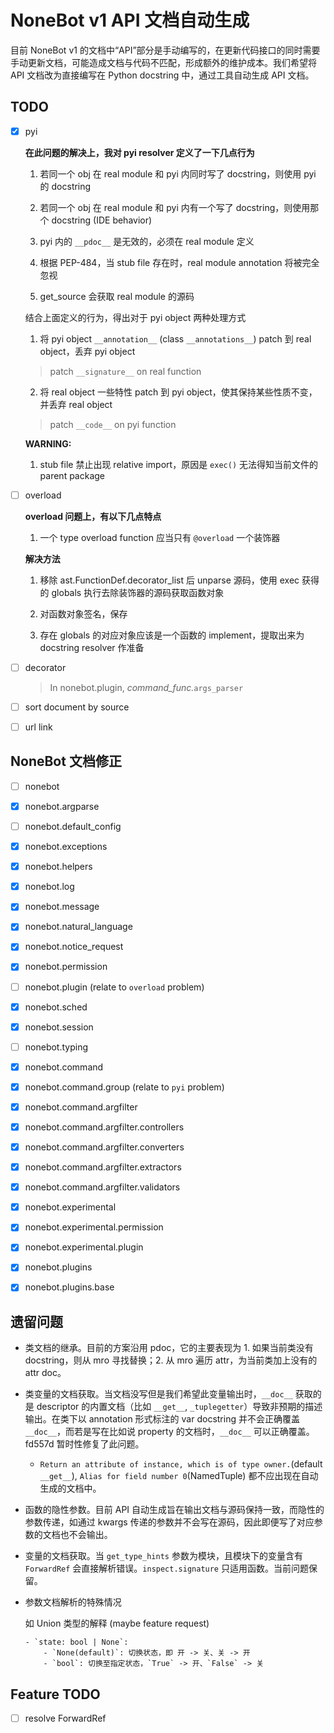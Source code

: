 # NoneBot v1 API 文档自动生成

目前 NoneBot v1 的文档中“API”部分是手动编写的，在更新代码接口的同时需要手动更新文档，可能造成文档与代码不匹配，形成额外的维护成本。我们希望将 API 文档改为直接编写在 Python docstring 中，通过工具自动生成 API 文档。

## TODO

- [x] pyi

    **在此问题的解决上，我对 pyi resolver 定义了一下几点行为**

    1. 若同一个 obj 在 real module 和 pyi 内同时写了 docstring，则使用 pyi 的 docstring

    2. 若同一个 obj 在 real module 和 pyi 内有一个写了 docstring，则使用那个 docstring (IDE behavior)

    3. pyi 内的 `__pdoc__` 是无效的，必须在 real module 定义

    4. 根据 PEP-484，当 stub file 存在时，real module annotation 将被完全忽视

    5. get_source 会获取 real module 的源码

    结合上面定义的行为，得出对于 pyi object 两种处理方式

    1. 将 pyi object `__annotation__` (class `__annotations__`) patch 到 real object，丢弃 pyi object

    > patch `__signature__` on real function

    2. 将 real object 一些特性 patch 到 pyi object，使其保持某些性质不变，并丢弃 real object

    > patch `__code__` on pyi function

    **WARNING:**

    1. stub file 禁止出现 relative import，原因是 `exec()` 无法得知当前文件的 parent package

- [ ] overload

    **overload 问题上，有以下几点特点**

    1. 一个 type overload function 应当只有 `@overload` 一个装饰器

    **解决方法**

    1. 移除 ast.FunctionDef.decorator_list 后 unparse 源码，使用 exec 获得的 globals 执行去除装饰器的源码获取函数对象

    2. 对函数对象签名，保存

    3. 存在 globals 的对应对象应该是一个函数的 implement，提取出来为 docstring resolver 作准备

- [ ] decorator

    > In nonebot.plugin, _command_func._`args_parser`

- [ ] sort document by source

- [ ] url link

## NoneBot 文档修正

- [ ] nonebot

- [x] nonebot.argparse

- [ ] nonebot.default_config

- [x] nonebot.exceptions

- [x] nonebot.helpers

- [x] nonebot.log

- [x] nonebot.message

- [x] nonebot.natural_language

- [x] nonebot.notice_request

- [x] nonebot.permission

- [ ] nonebot.plugin (relate to `overload` problem)

- [x] nonebot.sched

- [x] nonebot.session

- [ ] nonebot.typing

- [x] nonebot.command

- [x] nonebot.command.group (relate to `pyi` problem)

- [x] nonebot.command.argfilter

- [x] nonebot.command.argfilter.controllers

- [x] nonebot.command.argfilter.converters

- [x] nonebot.command.argfilter.extractors

- [x] nonebot.command.argfilter.validators

- [x] nonebot.experimental

- [x] nonebot.experimental.permission

- [x] nonebot.experimental.plugin

- [x] nonebot.plugins

- [x] nonebot.plugins.base

## 遗留问题

- 类文档的继承。目前的方案沿用 pdoc，它的主要表现为 1. 如果当前类没有 docstring，则从 mro 寻找替换；2. 从 mro 遍历 attr，为当前类加上没有的 attr doc。

- 类变量的文档获取。当文档没写但是我们希望此变量输出时，`__doc__` 获取的是 descriptor 的内置文档（比如 `__get__`, `_tuplegetter`）导致非预期的描述输出。在类下以 annotation 形式标注的 var docstring 并不会正确覆盖 `__doc__`，而若是写在比如说 property 的文档时，`__doc__` 可以正确覆盖。fd557d 暂时性修复了此问题。

    - `Return an attribute of instance, which is of type owner.`(default `__get__`), `Alias for field number 0`(NamedTuple) 都不应出现在自动生成的文档中。

- 函数的隐性参数。目前 API 自动生成旨在输出文档与源码保持一致，而隐性的参数传递，如通过 kwargs 传递的参数并不会写在源码，因此即便写了对应参数的文档也不会输出。

- 变量的文档获取。当 `get_type_hints` 参数为模块，且模块下的变量含有 `ForwardRef` 会直接解析错误。`inspect.signature` 只适用函数。当前问题保留。

- 参数文档解析的特殊情况

    如 Union 类型的解释 (maybe feature request)

    ```
    - `state: bool | None`:
        - `None(default)`: 切换状态，即 开 -> 关、关 -> 开
        - `bool`: 切换至指定状态，`True` -> 开、`False` -> 关
    ```

## Feature TODO

- [ ] resolve ForwardRef
